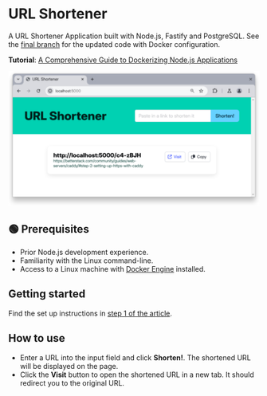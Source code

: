 # URL Shortener

A URL Shortener Application built with Node.js, Fastify and PostgreSQL. See the
[final branch](https://github.com/betterstack-community/node-url-shortener/tree/final)
for the updated code with Docker configuration.

**Tutorial**:
[A Comprehensive Guide to Dockerizing Node.js Applications](https://betterstack.com/community/guides/scaling-nodejs/dockerize-nodejs/)

![URL Shortener Application](screenshot.png)

## 🟢 Prerequisites

- Prior Node.js development experience.
- Familiarity with the Linux command-line.
- Access to a Linux machine with
  [Docker Engine](https://docs.docker.com/engine/install/) installed.

## Getting started

Find the set up instructions in
[step 1 of the article](https://betterstack.com/community/guides/scaling-nodejs/dockerize-nodejs/#step-1-setting-up-the-demo-project).

## How to use

- Enter a URL into the input field and click **Shorten!**. The shortened URL
  will be displayed on the page.
- Click the **Visit** button to open the shortened URL in a new tab. It should
  redirect you to the original URL.
